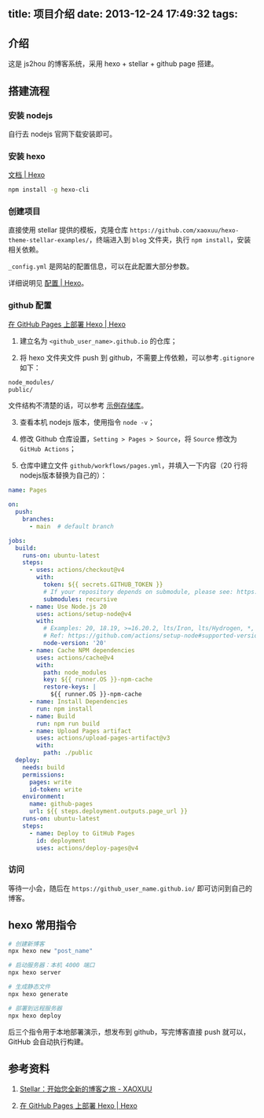 title: 项目介绍
date: 2013-12-24 17:49:32
tags:
---

## 介绍

这是 js2hou 的博客系统，采用 hexo + stellar + github page 搭建。


## 搭建流程

### 安装 nodejs

自行去 nodejs 官网下载安装即可。

### 安装 hexo

[文档 | Hexo](https://hexo.io/zh-cn/docs/)

```bash
npm install -g hexo-cli
```

### 创建项目
直接使用 stellar 提供的模板，克隆仓库 `https://github.com/xaoxuu/hexo-theme-stellar-examples/`，终端进入到 `blog` 文件夹，执行 `npm install`，安装相关依赖。

`_config.yml` 是网站的配置信息，可以在此配置大部分参数。

详细说明见 [配置 | Hexo](https://hexo.io/zh-cn/docs/configuration)。


### github 配置

[在 GitHub Pages 上部署 Hexo | Hexo](https://hexo.io/zh-cn/docs/github-pages)


1. 建立名为 `<github_user_name>.github.io` 的仓库；

2. 将 hexo 文件夹文件 push 到 github，不需要上传依赖，可以参考`.gitignore` 如下：

```bash
node_modules/
public/
```

文件结构不清楚的话，可以参考 [示例存储库](https://github.com/hexojs/hexo-starter)。

3. 查看本机 nodejs 版本，使用指令 `node -v`；

4. 修改 Github 仓库设置，`Setting > Pages > Source`，将 `Source` 修改为 `GitHub Actions`；

5. 仓库中建立文件 `github/workflows/pages.yml`，并填入一下内容（20 行将nodejs版本替换为自己的）：

```yml
name: Pages

on:
  push:
    branches:
      - main  # default branch

jobs:
  build:
    runs-on: ubuntu-latest
    steps:
      - uses: actions/checkout@v4
        with:
          token: ${{ secrets.GITHUB_TOKEN }}
          # If your repository depends on submodule, please see: https://github.com/actions/checkout
          submodules: recursive
      - name: Use Node.js 20
        uses: actions/setup-node@v4
        with:
          # Examples: 20, 18.19, >=16.20.2, lts/Iron, lts/Hydrogen, *, latest, current, node
          # Ref: https://github.com/actions/setup-node#supported-version-syntax
          node-version: '20'
      - name: Cache NPM dependencies
        uses: actions/cache@v4
        with:
          path: node_modules
          key: ${{ runner.OS }}-npm-cache
          restore-keys: |
            ${{ runner.OS }}-npm-cache
      - name: Install Dependencies
        run: npm install
      - name: Build
        run: npm run build
      - name: Upload Pages artifact
        uses: actions/upload-pages-artifact@v3
        with:
          path: ./public
  deploy:
    needs: build
    permissions:
      pages: write
      id-token: write
    environment:
      name: github-pages
      url: ${{ steps.deployment.outputs.page_url }}
    runs-on: ubuntu-latest
    steps:
      - name: Deploy to GitHub Pages
        id: deployment
        uses: actions/deploy-pages@v4
```

### 访问

等待一小会，随后在 `https://github_user_name.github.io/` 即可访问到自己的博客。

## hexo 常用指令

```bash
# 创建新博客
npx hexo new "post_name"

# 启动服务器：本机 4000 端口
npx hexo server

# 生成静态文件
npx hexo generate

# 部署到远程服务器
npx hexo deploy
```

后三个指令用于本地部署演示，想发布到 github，写完博客直接 push 就可以，GitHub 会自动执行构建。

## 参考资料

1. [Stellar：开始您全新的博客之旅 - XAOXUU](https://xaoxuu.com/wiki/stellar/#start)

2. [在 GitHub Pages 上部署 Hexo | Hexo](https://hexo.io/zh-cn/docs/github-pages)
